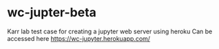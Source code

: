 # wc-jupter-beta

Karr lab test case for creating a jupyter web server using heroku
Can be accessed here https://wc-jupyter.herokuapp.com/
